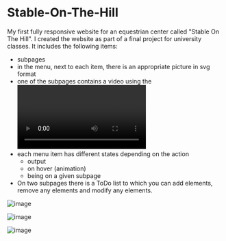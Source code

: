 # Stable-On-The-Hill

My first fully responsive website for an equestrian center called "Stable On The Hill". I created the website as part of a final project for university classes.
It includes the following items:
+ subpages
+ in the menu, next to each item, there is an appropriate picture in svg format
+ one of the subpages contains a video using the <video> tag
+ each menu item has different states depending on the action
   + output
   + on hover (animation)
   + being on a given subpage
+ On two subpages there is a ToDo list to which you can add elements, remove any elements and
modify any elements.
  
![image](https://user-images.githubusercontent.com/42476893/109954448-a3a64200-7ce1-11eb-9f4f-9b1e18c0c1af.png)

![image](https://user-images.githubusercontent.com/42476893/109954510-b6207b80-7ce1-11eb-9950-130c1003facb.png)

![image](https://user-images.githubusercontent.com/42476893/109954622-d819fe00-7ce1-11eb-88cd-7f442e6ef23a.png)

